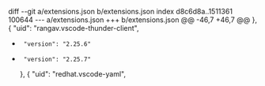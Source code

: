 diff --git a/extensions.json b/extensions.json
index d8c6d8a..1511361 100644
--- a/extensions.json
+++ b/extensions.json
@@ -46,7 +46,7 @@
     },
     {
       "uid": "rangav.vscode-thunder-client",
-      "version": "2.25.6"
+      "version": "2.25.7"
     },
     {
       "uid": "redhat.vscode-yaml",
